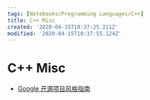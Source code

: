 ```yaml
---
tags: [Notebooks/Programming Languages/C++]
title: C++ Misc
created: '2020-04-15T10:37:25.211Z'
modified: '2020-04-15T10:37:55.124Z'
---
```


# C++ Misc

- [Google 开源项目风格指南](https://zh-google-styleguide.readthedocs.io/en/latest/google-cpp-styleguide/headers/)
